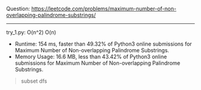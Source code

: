 Question: https://leetcode.com/problems/maximum-number-of-non-overlapping-palindrome-substrings/

---

try_1.py: O(n^2) O(n)

* Runtime: 154 ms, faster than 49.32% of Python3 online submissions for Maximum Number of Non-overlapping Palindrome Substrings.
* Memory Usage: 16.6 MB, less than 43.42% of Python3 online submissions for Maximum Number of Non-overlapping Palindrome Substrings.

> subset dfs